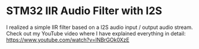 # STM32 IIR Audio Filter with I2S 

I realized a simple IIR filter based on a I2S audio input / output audio stream.  
Check out my YouTube video where I have explained everything in detail: https://www.youtube.com/watch?v=lNBrGOk0XzE
